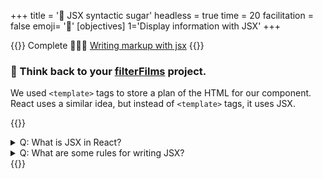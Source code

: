 +++
title = '🍬 JSX syntactic sugar'
headless = true
time = 20
facilitation = false
emoji= '🧩'
[objectives]
    1='Display information with JSX'
+++

{{<note type="narrative" title="React Learn">}}
Complete 🧑🏾‍🎓 [Writing markup with jsx](https://react.dev/learn/writing-markup-with-jsx)
{{</note>}}

### 🧠 Think back to your [filterFilms](/filterFilms.html) project.

We used `<template>` tags to store a plan of the HTML for our component. React uses a similar idea, but instead of `<template>` tags, it uses JSX.

{{<note type="question" title="Check your understanding">}}

<details><summary>Q: What is JSX in React?
</summary>
A: It's a mix of JavaScript and HTML used in React components.

</details>
<details><summary>Q: What are some rules for writing JSX?
</summary>
A: Wrap elements in a single root, close all tags, and use camelCase for attributes.

</details>
{{</note>}}
